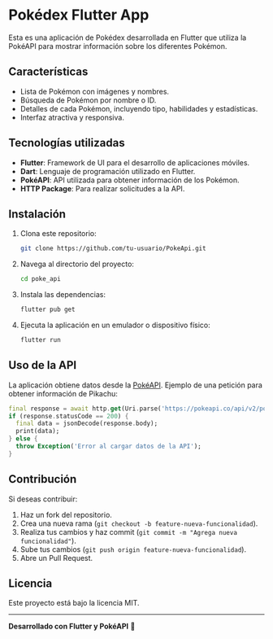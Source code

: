 # Pokédex Flutter App

Esta es una aplicación de Pokédex desarrollada en Flutter que utiliza la PokéAPI para mostrar información sobre los diferentes Pokémon.

## Características
- Lista de Pokémon con imágenes y nombres.
- Búsqueda de Pokémon por nombre o ID.
- Detalles de cada Pokémon, incluyendo tipo, habilidades y estadísticas.
- Interfaz atractiva y responsiva.

## Tecnologías utilizadas
- **Flutter**: Framework de UI para el desarrollo de aplicaciones móviles.
- **Dart**: Lenguaje de programación utilizado en Flutter.
- **PokéAPI**: API utilizada para obtener información de los Pokémon.
- **HTTP Package**: Para realizar solicitudes a la API.

## Instalación
1. Clona este repositorio:
   ```sh
   git clone https://github.com/tu-usuario/PokeApi.git
   ```
2. Navega al directorio del proyecto:
   ```sh
   cd poke_api
   ```
3. Instala las dependencias:
   ```sh
   flutter pub get
   ```
4. Ejecuta la aplicación en un emulador o dispositivo físico:
   ```sh
   flutter run
   ```

## Uso de la API
La aplicación obtiene datos desde la [PokéAPI](https://pokeapi.co/). Ejemplo de una petición para obtener información de Pikachu:
```dart
final response = await http.get(Uri.parse('https://pokeapi.co/api/v2/pokemon/pikachu'));
if (response.statusCode == 200) {
  final data = jsonDecode(response.body);
  print(data);
} else {
  throw Exception('Error al cargar datos de la API');
}
```

## Contribución
Si deseas contribuir:
1. Haz un fork del repositorio.
2. Crea una nueva rama (`git checkout -b feature-nueva-funcionalidad`).
3. Realiza tus cambios y haz commit (`git commit -m "Agrega nueva funcionalidad"`).
4. Sube tus cambios (`git push origin feature-nueva-funcionalidad`).
5. Abre un Pull Request.

## Licencia
Este proyecto está bajo la licencia MIT.

---
**Desarrollado con Flutter y PokéAPI** 🌟

